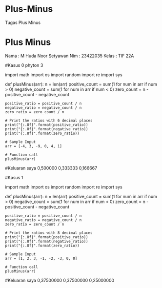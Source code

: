 # Plus-Minus
Tugas Plus Minus 
# Plus Minus

Nama : M Huda Noor Setyawan
Nim : 23422035
Kelas : TIF 22A

#Kasus 0
phyton 3

import math
import os
import random
import re
import sys


def plusMinus(arr):
    n = len(arr)
    positive_count = sum(1 for num in arr if num > 0)
    negative_count = sum(1 for num in arr if num < 0)
    zero_count = n - positive_count - negative_count

    positive_ratio = positive_count / n
    negative_ratio = negative_count / n
    zero_ratio = zero_count / n

    # Print the ratios with 6 decimal places
    print("{:.8f}".format(positive_ratio))
    print("{:.8f}".format(negative_ratio))
    print("{:.8f}".format(zero_ratio))

    # Sample Input
    arr = [-4, 3, -9, 0, 4, 1]

    # Function call
    plusMinus(arr)

#Keluaran saya
0,500000
0,333333
0,166667

#Kasus 1

import math
import os
import random
import re
import sys


def plusMinus(arr):
    n = len(arr)
    positive_count = sum(1 for num in arr if num > 0)
    negative_count = sum(1 for num in arr if num < 0)
    zero_count = n - positive_count - negative_count

    positive_ratio = positive_count / n
    negative_ratio = negative_count / n
    zero_ratio = zero_count / n

    # Print the ratios with 8 decimal places
    print("{:.8f}".format(positive_ratio))
    print("{:.8f}".format(negative_ratio))
    print("{:.8f}".format(zero_ratio))

    # Sample Input
    arr = [1, 2, 3, -1, -2, -3, 0, 0]
    
    # Function call
    plusMinus(arr)

#Keluaran saya
0,37500000
0,37500000
0,25000000

